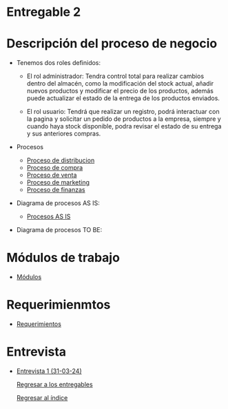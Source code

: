 # Entregable 2
# Descripción del proceso de negocio
  - Tenemos dos roles definidos:

      - El rol administrador: Tendra control total para realizar cambios dentro del almacén, como la modificación del stock actual, añadir nuevos productos y modificar el precio de los productos, además puede actualizar el estado de la entrega de los productos enviados.

      - El rol usuario: Tendrá que realizar un registro, podrá interactuar con la pagina y solicitar un pedido de productos a la empresa, siempre y cuando haya stock disponible, podra revisar el estado de su entrega y sus anteriores compras.
  - Procesos
      - [Proceso de distribucion](ProcesoDistribucion.md)
      - [Proceso de compra](ProcesoCompra.md)
      - [Proceso de venta](ProcesoVenta.md)
      - [Proceso de marketing](ProcesoMarketing.md)
      - [Proceso de finanzas](ProcesoFinanzas.md)
    
  - Diagrama de procesos AS IS:

      - [Procesos AS IS](https://github.com/QuispeCesar/DBD-24-1-GRUPO-4/blob/main/04.Entregables/Entregable2/ProcesosASIS.md)
        
  - Diagrama de procesos TO BE:

# Módulos de trabajo
- [Módulos](Modulos.md)

# Requerimienmtos
- [Requerimientos](https://github.com/QuispeCesar/DBD-24-1-GRUPO-4/blob/main/04.Entregables/Entregable2/Requerimientos.md)

# Entrevista

- [Entrevista 1 (31-03-24)](../../03.Entrevista/Entrevista1/entrevista1.md)

  [Regresar a los entregables](../../04.Entregables/entregables.md)

  [Regresar al índice](../../README.md)
